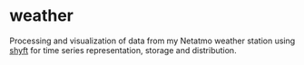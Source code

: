 # weather
Processing and visualization of data from my Netatmo weather station using
[shyft](https://gitlab.com/shyft-os/shyft) for time series representation, storage and distribution.
